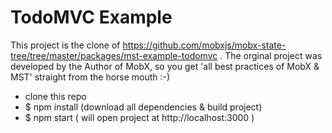
# TodoMVC Example

This project is the clone of https://github.com/mobxjs/mobx-state-tree/tree/master/packages/mst-example-todomvc . The orginal project was developed by the Author of MobX, so you get 'all best practices of MobX & MST' straight from the horse mouth :-) 
- clone this repo
- $ npm install  (download all dependencies & build project)
- $ npm start ( will open project at http://localhost:3000 )
